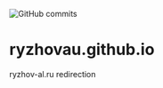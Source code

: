 ![GitHub commits](https://img.shields.io/github/commits-since/SubtitleEdit/subtitleedit/3.4.7.svg?style=plastic)
# ryzhovau.github.io
ryzhov-al.ru redirection
